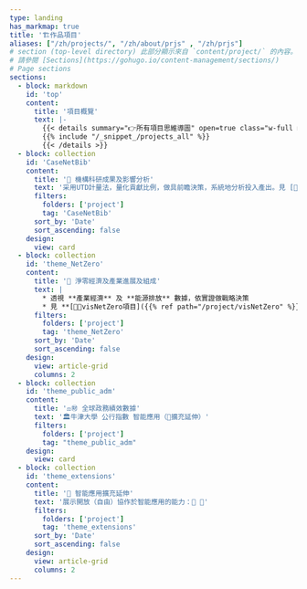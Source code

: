 ```yaml
---
type: landing
has_markmap: true
title: '🏗作品項目'
aliases: ["/zh/projects/", "/zh/about/prjs" , "/zh/prjs"]
# section (top-level directory) 此部分顯示來自 `content/project/` 的內容。
# 請參閱 [Sections](https://gohugo.io/content-management/sections/)
# Page sections
sections:
  - block: markdown
    id: 'top'
    content:
      title: '項目概覽'
      text: |-
        {{< details summary="👉所有項目思維導圖" open=true class="w-full md:w-auto">}}
        {{% include "/_snippet_/projects_all" %}}
        {{< /details >}}
  - block: collection
    id: 'CaseNetBib'
    content:
      title: '🔬 機構科研成果及影響分析'
      text: '采用UTD計量法，量化貢獻比例，做具前瞻決策，系統地分析投入產出。見 [🧰NetBib項目訂價]({{% ref path="/project/NetBib"  %}}) 及 [🗄案例NFU]({{% ref path="/project/NetBib_NFU.edu.cn" %}})'
      filters:
        folders: ['project']
        tag: 'CaseNetBib'
      sort_by: 'Date'
      sort_ascending: false
    design:
      view: card
  - block: collection
    id: 'theme_NetZero'
    content:
      title: '🍃 淨零經濟及產業進展及組成'
      text: |
        * 透視 **產業經濟** 及 **能源排放** 數據，依實證做戰略決策
        * 見 **[🍃💵visNetZero項目]({{% ref path="/project/visNetZero" %}})** 及 **[🍃🏭visCEADs項目]({{% ref path="/project/visCEADs" %}})**
      filters:
        folders: ['project']
        tag: 'theme_NetZero'
      sort_by: 'Date'
      sort_ascending: false
    design:
      view: article-grid
      columns: 2
  - block: collection
    id: 'theme_public_adm'
    content:
      title: '⚖️㊖ 全球政務績效數據'
      text: '🏛️牛津大學 公行指數 智能應用（🚧擴充延伸）'
      filters:
        folders: ['project']
        tag: "theme_public_adm"
    design:
      view: card
  - block: collection
    id: 'theme_extensions'
    content:
      title: '🚧 智能應用擴充延伸'
      text: '展示開放（自由）協作於智能應用的能力：🤖 🧬'
      filters:
        folders: ['project']
        tag: 'theme_extensions'
      sort_by: 'Date'
      sort_ascending: false
    design:
      view: article-grid
      columns: 2
---
```

